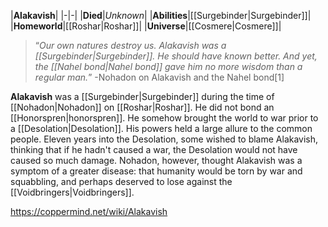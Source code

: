 |**Alakavish**|
|-|-|
|**Died**|*Unknown*|
|**Abilities**|[[Surgebinder\|Surgebinder]]|
|**Homeworld**|[[Roshar\|Roshar]]|
|**Universe**|[[Cosmere\|Cosmere]]|

>“*Our own natures destroy us. Alakavish was a [[Surgebinder\|Surgebinder]]. He should have known better. And yet, the [[Nahel bond\|Nahel bond]] gave him no more wisdom than a regular man.*”
\-Nohadon on Alakavish and the Nahel bond[1]


**Alakavish** was a [[Surgebinder\|Surgebinder]] during the time of [[Nohadon\|Nohadon]] on [[Roshar\|Roshar]]. He did not bond an [[Honorspren\|honorspren]].
He somehow brought the world to war prior to a [[Desolation\|Desolation]]. His powers held a large allure to the common people. Eleven years into the Desolation, some wished to blame Alakavish, thinking that if he hadn't caused a war, the Desolation would not have caused so much damage. Nohadon, however, thought Alakavish was a symptom of a greater disease: that humanity would be torn by war and squabbling, and perhaps deserved to lose against the [[Voidbringers\|Voidbringers]].



https://coppermind.net/wiki/Alakavish